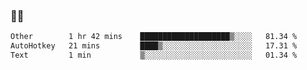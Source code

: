 ### 👨‍💻

<!--START_SECTION:waka-->

```txt
Other        1 hr 42 mins    ████████████████████▒░░░░   81.34 %
AutoHotkey   21 mins         ████▒░░░░░░░░░░░░░░░░░░░░   17.31 %
Text         1 min           ▒░░░░░░░░░░░░░░░░░░░░░░░░   01.34 %
```

<!--END_SECTION:waka-->
